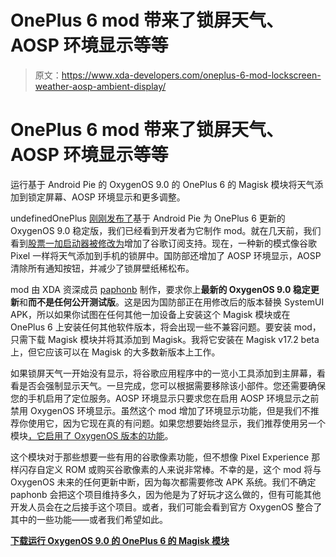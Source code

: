 # OnePlus 6 mod 带来了锁屏天气、AOSP 环境显示等等

> 原文：<https://www.xda-developers.com/oneplus-6-mod-lockscreen-weather-aosp-ambient-display/>

# OnePlus 6 mod 带来了锁屏天气、AOSP 环境显示等等

运行基于 Android Pie 的 OxygenOS 9.0 的 OnePlus 6 的 Magisk 模块将天气添加到锁定屏幕、AOSP 环境显示和更多调整。

undefinedOnePlus [刚刚发布了](https://www.xda-developers.com/oxygenos-9-0-android-pie-oneplus-6/)基于 Android Pie 为 OnePlus 6 更新的 OxygenOS 9.0 稳定版，我们已经看到开发者为它制作 mod。就在几天前，我们看到[股票一加启动器被修改为](https://www.xda-developers.com/oneplus-launcher-oneplus-6-google-feed/)增加了谷歌订阅支持。现在，一种新的模式像谷歌 Pixel 一样将天气添加到手机的锁屏中。国防部还增加了 AOSP 环境显示，AOSP 清除所有通知按钮，并减少了锁屏壁纸稀松布。

mod 由 XDA 资深成员 [paphonb](https://forum.xda-developers.com/member.php?u=6018897) 制作，要求你上**最新的 OxygenOS 9.0 稳定更新**和**而不是任何公开测试版**。这是因为国防部正在用修改后的版本替换 SystemUI APK，所以如果你试图在任何其他一加设备上安装这个 Magisk 模块或在 OnePlus 6 上安装任何其他软件版本，将会出现一些不兼容问题。要安装 mod，只需下载 Magisk 模块并将其添加到 Magisk。我将它安装在 Magisk v17.2 beta 上，但它应该可以在 Magisk 的大多数新版本上工作。

如果锁屏天气一开始没有显示，将谷歌应用程序中的一览小工具添加到主屏幕，看看是否会强制显示天气。一旦完成，您可以根据需要移除该小部件。您还需要确保您的手机启用了定位服务。AOSP 环境显示只要求您在启用 AOSP 环境显示之前禁用 OxygenOS 环境显示。虽然这个 mod 增加了环境显示功能，但是我们不推荐你使用它，因为它现在真的有问题。如果您想要始终显示，我们推荐使用另一个模块[，它启用了 OxygenOS 版本的功能](https://www.xda-developers.com/enable-always-on-display-oneplus-6-oneplus-5-5t/)。

这个模块对于那些想要一些有用的谷歌像素功能，但不想像 Pixel Experience 那样闪存自定义 ROM 或购买谷歌像素的人来说非常棒。不幸的是，这个 mod 将与 OxygenOS 未来的任何更新中断，因为每次都需要修改 APK 系统。我们不确定 paphonb 会把这个项目维持多久，因为他是为了好玩才这么做的，但有可能其他开发人员会在之后接手这个项目。或者，我们可能会看到官方 OxygenOS 整合了其中的一些功能——或者我们希望如此。

[**下载运行 OxygenOS 9.0 的 OnePlus 6 的 Magisk 模块**](https://forum.xda-developers.com/oneplus-6/themes/magisk-aod-lockscreen-weather-mods-oos-t3847008)